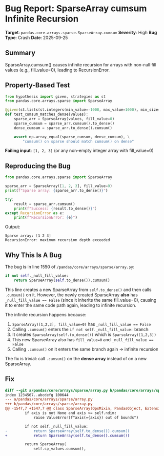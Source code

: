 # Bug Report: SparseArray cumsum Infinite Recursion

**Target**: `pandas.core.arrays.sparse.SparseArray.cumsum`
**Severity**: High
**Bug Type**: Crash
**Date**: 2025-09-25

## Summary

SparseArray.cumsum() causes infinite recursion for arrays with non-null fill values (e.g., fill_value=0), leading to RecursionError.

## Property-Based Test

```python
from hypothesis import given, strategies as st
from pandas.core.arrays.sparse import SparseArray

@given(st.lists(st.integers(min_value=-1000, max_value=1000), min_size=1, max_size=100))
def test_cumsum_matches_dense(values):
    sparse_arr = SparseArray(values, fill_value=0)
    sparse_cumsum = sparse_arr.cumsum().to_dense()
    dense_cumsum = sparse_arr.to_dense().cumsum()

    assert np.array_equal(sparse_cumsum, dense_cumsum), \
        "cumsum() on sparse should match cumsum() on dense"
```

**Failing input**: `[1, 2, 3]` (or any non-empty integer array with fill_value=0)

## Reproducing the Bug

```python
from pandas.core.arrays.sparse import SparseArray

sparse_arr = SparseArray([1, 2, 3], fill_value=0)
print(f"Sparse array: {sparse_arr.to_dense()}")

try:
    result = sparse_arr.cumsum()
    print(f"Success: {result.to_dense()}")
except RecursionError as e:
    print(f"RecursionError: {e}")
```

Output:
```
Sparse array: [1 2 3]
RecursionError: maximum recursion depth exceeded
```

## Why This Is A Bug

The bug is in line 1550 of `/pandas/core/arrays/sparse/array.py`:

```python
if not self._null_fill_value:
    return SparseArray(self.to_dense()).cumsum()
```

This line creates a new SparseArray from `self.to_dense()` and then calls `.cumsum()` on it. However, the newly created SparseArray **also** has `_null_fill_value == False` (since it inherits the same fill_value=0), causing it to enter the same code path again, leading to infinite recursion.

The infinite recursion happens because:
1. `SparseArray([1,2,3], fill_value=0)` has `_null_fill_value == False`
2. Calling `.cumsum()` enters the `if not self._null_fill_value:` branch
3. It creates `SparseArray(self.to_dense())` which is `SparseArray([1,2,3])`
4. This new SparseArray also has `fill_value=0` and `_null_fill_value == False`
5. Calling `.cumsum()` on it enters the same branch again → infinite recursion

The fix is trivial: call `.cumsum()` on the **dense array** instead of on a new SparseArray.

## Fix

```diff
diff --git a/pandas/core/arrays/sparse/array.py b/pandas/core/arrays/sparse/array.py
index 1234567..abcdefg 100644
--- a/pandas/core/arrays/sparse/array.py
+++ b/pandas/core/arrays/sparse/array.py
@@ -1547,7 +1547,7 @@ class SparseArray(OpsMixin, PandasObject, ExtensionArray):
         if axis is not None and axis >= self.ndim:
             raise ValueError(f"axis(={axis}) out of bounds")

         if not self._null_fill_value:
-            return SparseArray(self.to_dense()).cumsum()
+            return SparseArray(self.to_dense().cumsum())

         return SparseArray(
             self.sp_values.cumsum(),
```